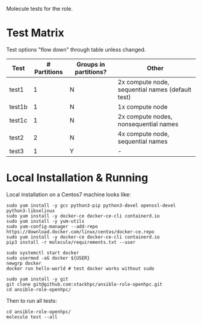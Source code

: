 Molecule tests for the role.

# Test Matrix

Test options "flow down" through table unless changed.

Test   | # Partitions | Groups in partitions?   | Other
---    | ---          | ---                     | ---
test1  | 1            | N                       | 2x compute node, sequential names (default test)
test1b | 1            | N                       | 1x compute node
test1c | 1            | N                       | 2x compute nodes, nonsequential names
test2  | 2            | N                       | 4x compute node, sequential names
test3  | 1            | Y                       | -

# Local Installation & Running

Local installation on a Centos7 machine looks like:

    sudo yum install -y gcc python3-pip python3-devel openssl-devel python3-libselinux
    sudo yum install -y docker-ce docker-ce-cli containerd.io
    sudo yum install -y yum-utils
    sudo yum-config-manager --add-repo https://download.docker.com/linux/centos/docker-ce.repo
    sudo yum install -y docker-ce docker-ce-cli containerd.io
    pip3 install -r molecule/requirements.txt --user
    
    sudo systemctl start docker
    sudo usermod -aG docker ${USER}
    newgrp docker
    docker run hello-world # test docker works without sudo
    
    sudo yum install -y git
    git clone git@github.com:stackhpc/ansible-role-openhpc.git
    cd ansible-role-openhpc/
    
Then to run all tests:

    cd ansible-role-openhpc/
    molecule test --all

